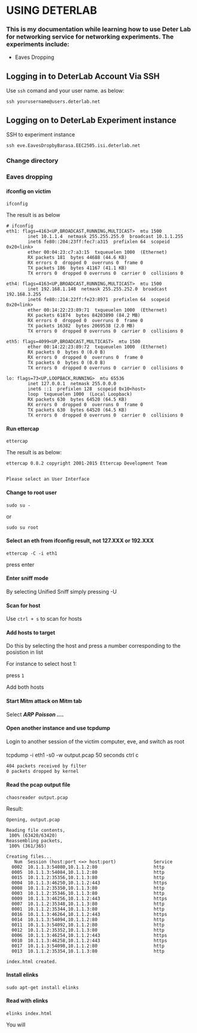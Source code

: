 # USING DETERLAB
### This is my documentation while learning how to use Deter Lab for networking service for networking experiments. The experiments include:
- Eaves Dropping

## Logging in to DeterLab Account Via SSH

Use `ssh` comand and your user name. as below:

```
ssh yourusername@users.deterlab.net
```

## Logging on to DeterLab Experiment instance

SSH to experiment instance 

```
ssh eve.EavesDropbyBarasa.EEC2505.isi.deterlab.net
```
### Change directory


### Eaves dropping

#### **ifconfig on victim**
```
ifconfig
```
The result is as below
```
# ifconfig
eth1: flags=4163<UP,BROADCAST,RUNNING,MULTICAST>  mtu 1500
        inet 10.1.1.4  netmask 255.255.255.0  broadcast 10.1.1.255
        inet6 fe80::204:23ff:fec7:a315  prefixlen 64  scopeid 0x20<link>
        ether 00:04:23:c7:a3:15  txqueuelen 1000  (Ethernet)
        RX packets 181  bytes 44688 (44.6 KB)
        RX errors 0  dropped 0  overruns 0  frame 0
        TX packets 186  bytes 41167 (41.1 KB)
        TX errors 0  dropped 0 overruns 0  carrier 0  collisions 0

eth4: flags=4163<UP,BROADCAST,RUNNING,MULTICAST>  mtu 1500
        inet 192.168.1.148  netmask 255.255.252.0  broadcast 192.168.3.255
        inet6 fe80::214:22ff:fe23:8971  prefixlen 64  scopeid 0x20<link>
        ether 00:14:22:23:89:71  txqueuelen 1000  (Ethernet)
        RX packets 61874  bytes 84203890 (84.2 MB)
        RX errors 0  dropped 0  overruns 0  frame 0
        TX packets 16382  bytes 2069538 (2.0 MB)
        TX errors 0  dropped 0 overruns 0  carrier 0  collisions 0

eth5: flags=4099<UP,BROADCAST,MULTICAST>  mtu 1500
        ether 00:14:22:23:89:72  txqueuelen 1000  (Ethernet)
        RX packets 0  bytes 0 (0.0 B)
        RX errors 0  dropped 0  overruns 0  frame 0
        TX packets 0  bytes 0 (0.0 B)
        TX errors 0  dropped 0 overruns 0  carrier 0  collisions 0

lo: flags=73<UP,LOOPBACK,RUNNING>  mtu 65536
        inet 127.0.0.1  netmask 255.0.0.0
        inet6 ::1  prefixlen 128  scopeid 0x10<host>
        loop  txqueuelen 1000  (Local Loopback)
        RX packets 630  bytes 64520 (64.5 KB)
        RX errors 0  dropped 0  overruns 0  frame 0
        TX packets 630  bytes 64520 (64.5 KB)
        TX errors 0  dropped 0 overruns 0  carrier 0  collisions 0
```

#### **Run ettercap**

```
ettercap
```
The result is as below:

```
ettercap 0.8.2 copyright 2001-2015 Ettercap Development Team


Please select an User Interface
```
#### **Change to root user**

```
sudo su -
```
or
```
sudo su root

```

#### **Select an eth from ifconfig result, not 127.XXX  or 192.XXX**
```
ettercap -C -i eth1
```
press enter


#### **Enter sniff mode** 
By selecting Unified Sniff simply pressing -U


#### **Scan for host**
Use `ctrl + s` to scan for hosts


#### **Add hosts to target**

Do this by selecting the host and press a number corresponding to the posistion in list

For instance to select host 1:

press `1`

Add both hosts



#### **Start Mitm attack on Mitm tab**

Select ***ARP Poisson ....***

#### **Open another instance and use tcpdump**

Login to another session of the victim computer, eve, and switch as root 


####
tcpdump -i eth1 -s0 -w output.pcap
50 seconds
ctrl c

```
404 packets received by filter
0 packets dropped by kernel
```
#### **Read the pcap output file**
```
chaosreader output.pcap
```
Result:

```
Opening, output.pcap

Reading file contents,
 100% (63420/63420)
Reassembling packets,
 100% (361/365)

Creating files...
   Num  Session (host:port <=> host:port)              Service
  0002  10.1.1.3:54080,10.1.1.2:80                     http
  0005  10.1.1.3:54084,10.1.1.2:80                     http
  0015  10.1.1.2:35356,10.1.1.3:80                     http
  0004  10.1.1.3:46250,10.1.1.2:443                    https
  0008  10.1.1.2:35350,10.1.1.3:80                     http
  0003  10.1.1.2:35346,10.1.1.3:80                     http
  0009  10.1.1.3:46256,10.1.1.2:443                    https
  0007  10.1.1.2:35348,10.1.1.3:80                     http
  0001  10.1.1.2:35344,10.1.1.3:80                     http
  0016  10.1.1.3:46264,10.1.1.2:443                    https
  0014  10.1.1.3:54094,10.1.1.2:80                     http
  0011  10.1.1.3:54092,10.1.1.2:80                     http
  0012  10.1.1.2:35352,10.1.1.3:80                     http
  0006  10.1.1.3:46254,10.1.1.2:443                    https
  0010  10.1.1.3:46258,10.1.1.2:443                    https
  0017  10.1.1.3:54098,10.1.1.2:80                     http
  0013  10.1.1.2:35354,10.1.1.3:80                     http

index.html created.
```

#### **Install elinks**

```
sudo apt-get install elinks
```

#### **Read with elinks**


```
elinks index.html
```

You will


